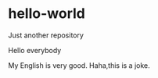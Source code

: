 # hello-world
Just another repository

Hello everybody


My English is very good.
Haha,this is a joke.
